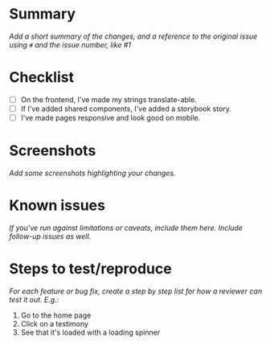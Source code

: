 # Summary

_Add a short summary of the changes, and a reference to the original issue using `#` and the issue number, like #1_

# Checklist

- [ ] On the frontend, I've made my strings translate-able.
- [ ] If I've added shared components, I've added a storybook story.
- [ ] I've made pages responsive and look good on mobile.

# Screenshots

_Add some screenshots highlighting your changes._

# Known issues

_If you've run against limitations or caveats, include them here. Include follow-up issues as well._

# Steps to test/reproduce

_For each feature or bug fix, create a step by step list for how a reviewer can test it out. E.g.:_

1. Go to the home page
1. Click on a testimony
1. See that it's loaded with a loading spinner
